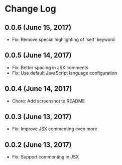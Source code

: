 # Change Log

## 0.0.6 (June 15, 2017)
- Fix: Remove special highlighting of 'self' keyword

## 0.0.5 (June 14, 2017)
- Fix: Better spacing in JSX comments
- Fix: Use default JavaScript language configuration

## 0.0.4 (June 14, 2017)
- Chore: Add screenshot to README

## 0.0.3 (June 13, 2017)
- Fix: Improve JSX commenting even more

## 0.0.2 (June 13, 2017)
- Fix: Support commenting in JSX
